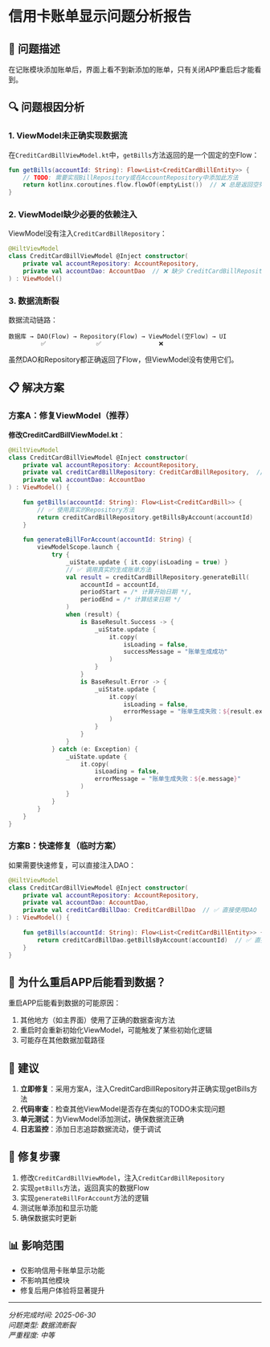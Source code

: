 # 信用卡账单显示问题分析报告

## 🐛 问题描述
在记账模块添加账单后，界面上看不到新添加的账单，只有关闭APP重启后才能看到。

## 🔍 问题根因分析

### 1. **ViewModel未正确实现数据流**

在`CreditCardBillViewModel.kt`中，`getBills`方法返回的是一个固定的空Flow：

```kotlin
fun getBills(accountId: String): Flow<List<CreditCardBillEntity>> {
    // TODO: 需要实现BillRepository或在AccountRepository中添加此方法
    return kotlinx.coroutines.flow.flowOf(emptyList())  // ❌ 总是返回空列表
}
```

### 2. **ViewModel缺少必要的依赖注入**

ViewModel没有注入`CreditCardBillRepository`：

```kotlin
@HiltViewModel
class CreditCardBillViewModel @Inject constructor(
    private val accountRepository: AccountRepository,
    private val accountDao: AccountDao  // ❌ 缺少 CreditCardBillRepository
) : ViewModel()
```

### 3. **数据流断裂**

数据流动链路：
```
数据库 → DAO(Flow) → Repository(Flow) → ViewModel(空Flow) → UI
         ✅              ✅                ❌
```

虽然DAO和Repository都正确返回了Flow，但ViewModel没有使用它们。

## 📋 解决方案

### 方案A：修复ViewModel（推荐）

**修改CreditCardBillViewModel.kt**：

```kotlin
@HiltViewModel
class CreditCardBillViewModel @Inject constructor(
    private val accountRepository: AccountRepository,
    private val creditCardBillRepository: CreditCardBillRepository,  // ✅ 添加依赖
    private val accountDao: AccountDao
) : ViewModel() {
    
    fun getBills(accountId: String): Flow<List<CreditCardBill>> {
        // ✅ 使用真实的Repository方法
        return creditCardBillRepository.getBillsByAccount(accountId)
    }
    
    fun generateBillForAccount(accountId: String) {
        viewModelScope.launch {
            try {
                _uiState.update { it.copy(isLoading = true) }
                // ✅ 调用真实的生成账单方法
                val result = creditCardBillRepository.generateBill(
                    accountId = accountId,
                    periodStart = /* 计算开始日期 */,
                    periodEnd = /* 计算结束日期 */
                )
                when (result) {
                    is BaseResult.Success -> {
                        _uiState.update { 
                            it.copy(
                                isLoading = false,
                                successMessage = "账单生成成功"
                            )
                        }
                    }
                    is BaseResult.Error -> {
                        _uiState.update { 
                            it.copy(
                                isLoading = false,
                                errorMessage = "账单生成失败：${result.exception.message}"
                            )
                        }
                    }
                }
            } catch (e: Exception) {
                _uiState.update { 
                    it.copy(
                        isLoading = false,
                        errorMessage = "账单生成失败：${e.message}"
                    )
                }
            }
        }
    }
}
```

### 方案B：快速修复（临时方案）

如果需要快速修复，可以直接注入DAO：

```kotlin
@HiltViewModel
class CreditCardBillViewModel @Inject constructor(
    private val accountRepository: AccountRepository,
    private val accountDao: AccountDao,
    private val creditCardBillDao: CreditCardBillDao  // ✅ 直接使用DAO
) : ViewModel() {
    
    fun getBills(accountId: String): Flow<List<CreditCardBillEntity>> {
        return creditCardBillDao.getBillsByAccount(accountId)  // ✅ 直接返回DAO的Flow
    }
}
```

## 🎯 为什么重启APP后能看到数据？

重启APP后能看到数据的可能原因：
1. 其他地方（如主界面）使用了正确的数据查询方法
2. 重启时会重新初始化ViewModel，可能触发了某些初始化逻辑
3. 可能存在其他数据加载路径

## 📝 建议

1. **立即修复**：采用方案A，注入CreditCardBillRepository并正确实现getBills方法
2. **代码审查**：检查其他ViewModel是否存在类似的TODO未实现问题
3. **单元测试**：为ViewModel添加测试，确保数据流正确
4. **日志监控**：添加日志追踪数据流动，便于调试

## 🔧 修复步骤

1. 修改`CreditCardBillViewModel`，注入`CreditCardBillRepository`
2. 实现`getBills`方法，返回真实的数据Flow
3. 实现`generateBillForAccount`方法的逻辑
4. 测试账单添加和显示功能
5. 确保数据实时更新

## 📊 影响范围

- 仅影响信用卡账单显示功能
- 不影响其他模块
- 修复后用户体验将显著提升

---
*分析完成时间: 2025-06-30*  
*问题类型: 数据流断裂*  
*严重程度: 中等*